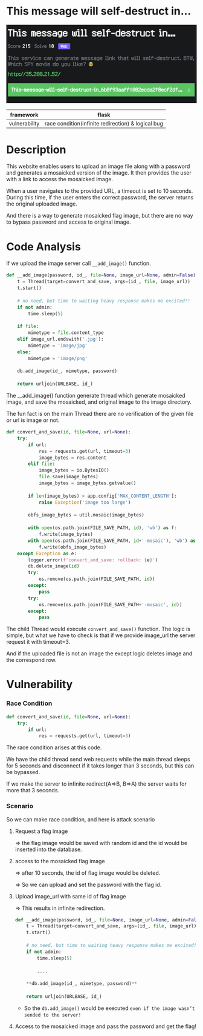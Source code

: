 # This message will self-destruct in...

![Untitled](This%20message%20will%20self-destruct%20in%20957cb5ba381a47f5a40fd42224c9d8fa/Untitled.png)

| framework | flask |
| --- | --- |
| vulnerability | race condition(infinite redirection) & logical bug |

# Description

This website enables users to upload an image file along with a password and generates a mosaicked version of the image. It then provides the user with a link to access the mosaicked image.

When a user navigates to the provided URL, a timeout is set to 10 seconds. During this time, if the user enters the correct password, the server returns the original uploaded image.

And there is a way to generate mosaicked flag image, but there are no way to bypass password and access to original image.

# Code Analysis

If we upload the image server call `__add_image()` function.

```python
def __add_image(password, id_, file=None, image_url=None, admin=False):
    t = Thread(target=convert_and_save, args=(id_, file, image_url))
    t.start()

    # no need, but time to waiting heavy response makes me excited!!
    if not admin:
        time.sleep(5)

    if file:
        mimetype = file.content_type
    elif image_url.endswith('.jpg'):
        mimetype = 'image/jpg'
    else:
        mimetype = 'image/png'

    db.add_image(id_, mimetype, password)

    return urljoin(URLBASE, id_)
```

The __add_image() function generate thread which generate mosaicked image, and save the mosaicked, and original image to the image directory.

The fun fact is on the main Thread there are no verification of the given file or url is image or not.

```python
def convert_and_save(id, file=None, url=None):
    try:
        if url:
            res = requests.get(url, timeout=3)
            image_bytes = res.content
        elif file:
            image_bytes = io.BytesIO()
            file.save(image_bytes)
            image_bytes = image_bytes.getvalue()

        if len(image_bytes) > app.config['MAX_CONTENT_LENGTH']:
            raise Exception('image too large')

        obfs_image_bytes = util.mosaic(image_bytes)

        with open(os.path.join(FILE_SAVE_PATH, id), 'wb') as f:
            f.write(image_bytes)
        with open(os.path.join(FILE_SAVE_PATH, id+'-mosaic'), 'wb') as f:
            f.write(obfs_image_bytes)
    except Exception as e:
        logger.error(f'convert_and_save: rollback: {e}')
        db.delete_image(id)
        try:
            os.remove(os.path.join(FILE_SAVE_PATH, id))
        except:
            pass
        try:
            os.remove(os.path.join(FILE_SAVE_PATH+'-mosaic', id))
        except:
            pass
```

The child Thread would execute `convert_and_save()` function. The logic is simple, but what we have to check is that if we provide image_url the server request it with timeout=3.

And if the uploaded file is not an image the except logic deletes image and the correspond row.

# Vulnerability

### Race Condition

```python
def convert_and_save(id, file=None, url=None):
    try:
        if url:
            res = requests.get(url, timeout=3)
```

The race condition arises at this code.

We have the child thread send web requests while the main thread sleeps for 5 seconds and disconnect if it takes longer than 3 seconds, but this can be bypassed.

If we make the server to infinite redirect(A⇒B, B⇒A) the server waits for more that 3 seconds.

### Scenario

So we can make race condition, and here is attack scenario

1. Request a flag image
    
    ⇒ the flag image would be saved with random id and the id would be inserted into the database.
    
2. access to the mosaicked flag image
    
    ⇒ after 10 seconds, the id of flag image would be deleted.
    
    ⇒ So we can upload and set the password with the flag id.
    
3. Upload image_url with same id of flag image
    
    ⇒ This results in infinite redirection.
    
    ```python
    def __add_image(password, id_, file=None, image_url=None, admin=False):
        t = Thread(target=convert_and_save, args=(id_, file, image_url))
        t.start()
    
        # no need, but time to waiting heavy response makes me excited!!
        if not admin:
            time.sleep(5)
    
    		....
    
        **db.add_image(id_, mimetype, password)**
    
        return urljoin(URLBASE, id_)
    ```
    
    - So the `db.add_image()` would be executed `even if the image wasn’t sended to the server!`
4. Access to the mosaicked image and pass the password and get the flag!